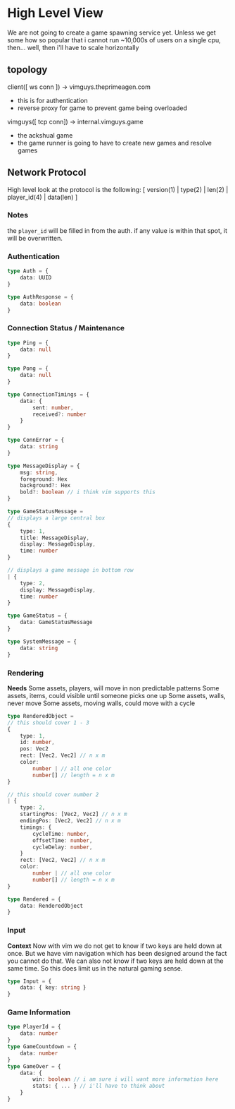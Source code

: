 # High Level View
We are not going to create a game spawning service yet.  Unless we get some how
so popular that i cannot run ~10,000s of users on a single cpu, then... well,
then i'll have to scale horizontally

## topology
client([ ws conn ]) -> vimguys.theprimeagen.com
* this is for authentication
* reverse proxy for game to prevent game being overloaded

vimguys([ tcp conn]) -> internal.vimguys.game
* the ackshual game
* the game runner is going to have to create new games and resolve games

## Network Protocol
High level look at the protocol is the following:
[ version(1) | type(2) | len(2) | player_id(4) | data(len) ]

### Notes
the `player_id` will be filled in from the auth.  if any value is within that
spot, it will be overwritten.

### Authentication
```typescript
type Auth = {
    data: UUID
}

type AuthResponse = {
    data: boolean
}
```

### Connection Status / Maintenance
```typescript
type Ping = {
    data: null
}

type Pong = {
    data: null
}

type ConnectionTimings = {
    data: {
        sent: number,
        received?: number
    }
}

type ConnError = {
    data: string
}

type MessageDisplay = {
    msg: string,
    foreground: Hex
    background?: Hex
    bold?: boolean // i think vim supports this
}

type GameStatusMessage =
// displays a large central box
{
    type: 1,
    title: MessageDisplay,
    display: MessageDisplay,
    time: number
}

// displays a game message in bottom row
| {
    type: 2,
    display: MessageDisplay,
    time: number
}

type GameStatus = {
    data: GameStatusMessage
}

type SystemMessage = {
    data: string
}

```

### Rendering
**Needs**
Some assets, players, will move in non predictable patterns
Some assets, items, could visible until someone picks one up
Some assets, walls, never move
Some assets, moving walls, could move with a cycle

```typescript
type RenderedObject =
// this should cover 1 - 3
{
    type: 1,
    id: number,
    pos: Vec2
    rect: [Vec2, Vec2] // n x m
    color:
        number | // all one color
        number[] // length = n x m
}

// this should cover number 2
| {
    type: 2,
    startingPos: [Vec2, Vec2] // n x m
    endingPos: [Vec2, Vec2] // n x m
    timings: {
        cycleTime: number,
        offsetTime: number,
        cycleDelay: number,
    }
    rect: [Vec2, Vec2] // n x m
    color:
        number | // all one color
        number[] // length = n x m
}

type Rendered = {
    data: RenderedObject
}
```

### Input
**Context**
Now with vim we do not get to know if two keys are held down at once.  But we
have vim navigation which has been designed around the fact you cannot do that.
We can also not know if two keys are held down at the same time.  So this does
limit us in the natural gaming sense.

```typescript
type Input = {
    data: { key: string }
}
```

### Game Information
```typescript
type PlayerId = {
    data: number
}
type GameCountdown = {
    data: number
}
type GameOver = {
    data: {
        win: boolean // i am sure i will want more information here
        stats: { ... } // i'll have to think about
    }
}
```
